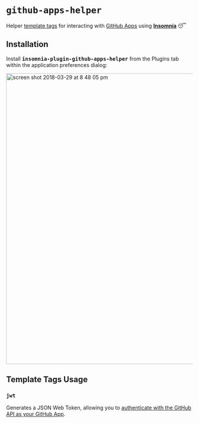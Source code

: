 # `github-apps-helper`

Helper [template tags](https://support.insomnia.rest/article/40-template-tags) for interacting with [GitHub Apps](https://developer.github.com/apps/) using [**Insomnia**](https://insomnia.rest/) :sleeping:

## Installation

Install **<kbd>insomnia-plugin-github-apps-helper</kbd>** from the Plugins tab within the application preferences dialog:

<img width="784" alt="screen shot 2018-03-29 at 8 48 05 pm" src="https://user-images.githubusercontent.com/27806/38121062-9217a894-3392-11e8-9f22-ff8a0f072fc5.png">


## Template Tags Usage

### `jwt`

Generates a JSON Web Token, allowing you to [authenticate with the GitHub API as your GitHub App](https://developer.github.com/apps/building-github-apps/authentication-options-for-github-apps/#authenticating-as-a-github-app).
